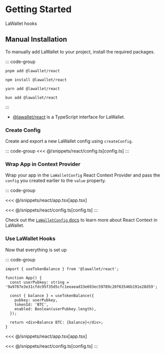 # Getting Started

LaWallet hooks

## Manual Installation

To manually add LaWallet to your project, install the required packages.

::: code-group

```bash-vue [pnpm]
pnpm add @lawallet/react
```

```bash-vue [npm]
npm install @lawallet/react
```

```bash-vue [yarn]
yarn add @lawallet/react
```

```bash-vue [bun]
bun add @lawallet/react
```

:::

- [@lawallet/react](https://lawallet.ar) is a TypeScript interface for LaWallet.

### Create Config

Create and export a new LaWallet config using `createConfig`.

::: code-group
<<< @/snippets/react/config.ts[config.ts]
:::

### Wrap App in Context Provider

Wrap your app in the `LaWalletConfig` React Context Provider and pass the `config` you created earlier to the `value` property.

::: code-group

<<< @/snippets/react/app.tsx[app.tsx]

<<< @/snippets/react/config.ts[config.ts]
:::

Check out the [`LaWalletConfig` docs](/react/api/LaWalletConfig) to learn more about React Context in LaWallet.

### Use LaWallet Hooks

Now that everything is set up

::: code-group

```tsx [UserBalance.tsx]
import { useTokenBalance } from '@lawallet/react';

function App() {
  const userPubkey: string = '9a9787e3e31cfdc95f35d5cfc1eeaead33e693ec59789c20f63546b191e28d59';

  const { balance } = useTokenBalance({
    pubkey: userPubkey,
    tokenId: 'BTC',
    enabled: Boolean(userPubkey.length),
  });

  return <div>Balance BTC: {balance}</div>;
}
```

<<< @/snippets/react/app.tsx[app.tsx]

<<< @/snippets/react/config.ts[config.ts]
:::
